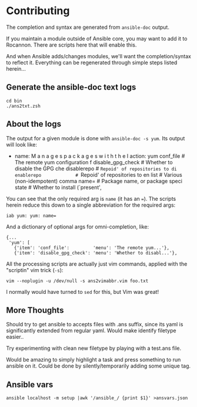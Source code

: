 # Contributing

The completion and syntax are generated from `ansible-doc` output.

If you maintain a module outside of Ansible core, you may want to add it to
Rocannon. There are scripts here that will enable this.

And when Ansible adds/changes modules, we'll want the completion/syntax to
reflect it. Everything can be regenerated through simple steps listed herein...

## Generate the ansible-doc text logs

    cd bin
    ./ans2txt.zsh

## About the logs
The output for a given module is done with `ansible-doc -s yum`. Its output
will look like:

- name: M a n a g e s   p a c k a g e s   w i t h   t h e   I
  action: yum
      conf_file              # The remote yum configuration f
      disable_gpg_check      # Whether to disable the GPG che
      disablerepo            # `Repoid' of repositories to di
      enablerepo             # `Repoid' of repositories to en
      list                   # Various (non-idempotent) comma
      name=                  # Package name, or package speci
      state                  # Whether to install (`present',

You can see that the only required arg is `name` (it has an `=`). The scripts
herein reduce this down to a single abbreviation for the required args:

    iab yum: yum: name=

And a dictionary of optional args for omni-completion, like:

    {...
     'yum': [
       {'item': 'conf_file':         'menu': 'The remote yum...'},
       {'item': 'disable_gpg_check': 'menu': 'Whether to disabl...'},

All the processing scripts are actually just vim commands, applied with the
"scriptin" vim trick (`-s`):

    vim --noplugin -u /dev/null -s ans2vimabbr.vim foo.txt

I normally would have turned to `sed` for this, but Vim was great!

## More Thoughts

Should try to get ansible to accepts files with .ans suffix, since its yaml is
significantly extended from regular yaml. Would make identify filetype
easier..

Try experimenting with clean new filetype by playing with a test.ans file.

Would be amazing to simply highlight a task and press something to run ansible
on it. Could be done by silently/temporarily adding some unique tag.

## Ansible vars
    ansible localhost -m setup |awk '/ansible_/ {print $1}' >ansvars.json
